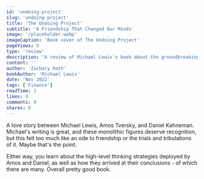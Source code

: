 ```yaml
---
id: 'undoing-project'
slug: 'undoing-project'
title: 'The Undoing Project'
subtitle: 'A Friendship That Changed Our Minds'
image: '/placeholder.webp'
imageCaption: 'Book cover of The Undoing Project'
pageViews: 0
type: 'review'
description: "A review of Michael Lewis's book about the groundbreaking collaboration between Daniel Kahneman and Amos Tversky."
content: ''
author: 'Zachary Roth'
bookAuthor: 'Michael Lewis'
date: 'Nov 2022'
tags: ['Finance']
readTime: 2
likes: 0
comments: 0
shares: 0
---
```


A love story between Michael Lewis, Amos Tversky, and Daniel Kahneman. Michael's writing is great, and these monolithic figures deserve recognition, but this felt too much like an ode to friendship or the trials and tribulations of it. Maybe that's the point.

Either way, you learn about the high-level thinking strategies deployed by Amos and Daniel, as well as how they arrived at their conclusions - of which there are many. Overall pretty good book.